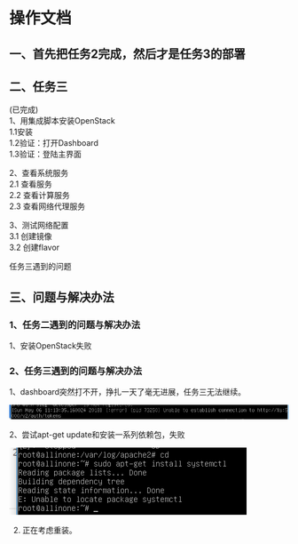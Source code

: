 
# 操作文档
## **一、首先把任务2完成，然后才是任务3的部署**

## **二、任务三**
(已完成)</br>
1、用集成脚本安装OpenStack</br>
1.1安装</br>
1.2验证：打开Dashboard</br>
1.3验证：登陆主界面</br>

2、查看系统服务</br>
2.1 查看服务</br>
2.2 查看计算服务</br>
2.3 查看网络代理服务</br>

3、测试网络配置</br>
3.1 创建镜像</br>
3.2 创建flavor</br>


任务三遇到的问题</br>


## **三、问题与解决办法**
### 1、任务二遇到的问题与解决办法
1、安装OpenStack失败

### 2、任务三遇到的问题与解决办法

1、dashboard突然打不开，挣扎一天了毫无进展，任务三无法继续。

![](images/err1.png)

2、尝试apt-get update和安装一系列依赖包，失败

![](images/err2.png)


2. 正在考虑重装。


	


